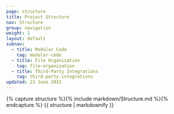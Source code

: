 ```yaml
---
page: structure
title: Project Structure
nav: Structure
group: navigation
weight: 2
layout: default
subnav:
  - title: Modular Code
    tag: modular-code
  - title: File Organization
    tag: file-organization
  - title: Third-Party Integrations
    tag: third-party-integrations
updated: 23 June 2015
---
```


<div class="docs-section">
		{% capture structure %}{% include markdown/Structure.md %}{% endcapture %}
		{{ structure | markdownify }}
</div>